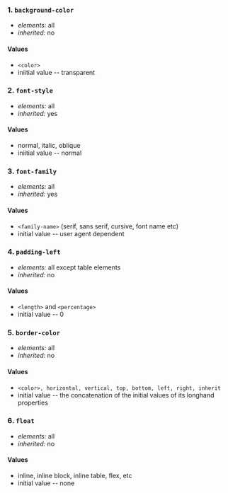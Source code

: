 ### 1. `background-color`

* *elements:* all
* *inherited:* no

#### Values
* `<color>`
* iniitial value -- transparent


### 2. `font-style`

* *elements:* all
* *inherited:* yes

#### Values
* normal, italic, oblique
* iniitial value -- normal


### 3. `font-family`

* *elements:* all
* *inherited:* yes

#### Values
* `<family-name>` (serif, sans serif, cursive, font name etc)
* initial value -- user agent dependent


### 4. `padding-left`

* *elements:* all except table elements
* *inherited:* no

#### Values
* `<length>` and `<percentage>`
* initial value -- 0


### 5. `border-color`

* *elements:* all 
* *inherited:* no

#### Values
* `<color>, horizontal, vertical, top, bottom, left, right, inherit`
* initial value -- the concatenation of the initial values of its longhand properties


### 6. `float`

* *elements:* all
* *inherited:* no

#### Values
* inline, inline block, inline table, flex, etc
* initial value -- none


